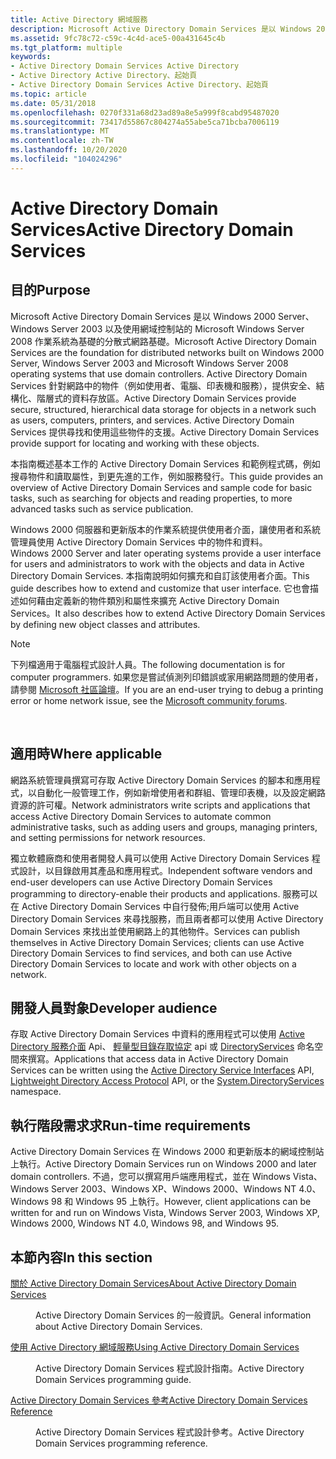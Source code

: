 ```yaml
---
title: Active Directory 網域服務
description: Microsoft Active Directory Domain Services 是以 Windows 2000 Server、Windows Server 2003 以及使用網域控制站的 Microsoft Windows Server 2008 作業系統為基礎的分散式網路基礎。
ms.assetid: 9fc78c72-c59c-4c4d-ace5-00a431645c4b
ms.tgt_platform: multiple
keywords:
- Active Directory Domain Services Active Directory
- Active Directory Active Directory、起始頁
- Active Directory Domain Services Active Directory、起始頁
ms.topic: article
ms.date: 05/31/2018
ms.openlocfilehash: 0270f331a68d23ad89a8e5a999f8cabd95487020
ms.sourcegitcommit: 73417d55867c804274a55abe5ca71bcba7006119
ms.translationtype: MT
ms.contentlocale: zh-TW
ms.lasthandoff: 10/20/2020
ms.locfileid: "104024296"
---
```

# <a name="active-directory-domain-services"></a><span data-ttu-id="6a5fa-106">Active Directory Domain Services</span><span class="sxs-lookup"><span data-stu-id="6a5fa-106">Active Directory Domain Services</span></span>

## <a name="purpose"></a><span data-ttu-id="6a5fa-107">目的</span><span class="sxs-lookup"><span data-stu-id="6a5fa-107">Purpose</span></span>

<span data-ttu-id="6a5fa-108">Microsoft Active Directory Domain Services 是以 Windows 2000 Server、Windows Server 2003 以及使用網域控制站的 Microsoft Windows Server 2008 作業系統為基礎的分散式網路基礎。</span><span class="sxs-lookup"><span data-stu-id="6a5fa-108">Microsoft Active Directory Domain Services are the foundation for distributed networks built on Windows 2000 Server, Windows Server 2003 and Microsoft Windows Server 2008 operating systems that use domain controllers.</span></span> <span data-ttu-id="6a5fa-109">Active Directory Domain Services 針對網路中的物件（例如使用者、電腦、印表機和服務），提供安全、結構化、階層式的資料存放區。</span><span class="sxs-lookup"><span data-stu-id="6a5fa-109">Active Directory Domain Services provide secure, structured, hierarchical data storage for objects in a network such as users, computers, printers, and services.</span></span> <span data-ttu-id="6a5fa-110">Active Directory Domain Services 提供尋找和使用這些物件的支援。</span><span class="sxs-lookup"><span data-stu-id="6a5fa-110">Active Directory Domain Services provide support for locating and working with these objects.</span></span>

<span data-ttu-id="6a5fa-111">本指南概述基本工作的 Active Directory Domain Services 和範例程式碼，例如搜尋物件和讀取屬性，到更先進的工作，例如服務發行。</span><span class="sxs-lookup"><span data-stu-id="6a5fa-111">This guide provides an overview of Active Directory Domain Services and sample code for basic tasks, such as searching for objects and reading properties, to more advanced tasks such as service publication.</span></span>

<span data-ttu-id="6a5fa-112">Windows 2000 伺服器和更新版本的作業系統提供使用者介面，讓使用者和系統管理員使用 Active Directory Domain Services 中的物件和資料。</span><span class="sxs-lookup"><span data-stu-id="6a5fa-112">Windows 2000 Server and later operating systems provide a user interface for users and administrators to work with the objects and data in Active Directory Domain Services.</span></span> <span data-ttu-id="6a5fa-113">本指南說明如何擴充和自訂該使用者介面。</span><span class="sxs-lookup"><span data-stu-id="6a5fa-113">This guide describes how to extend and customize that user interface.</span></span> <span data-ttu-id="6a5fa-114">它也會描述如何藉由定義新的物件類別和屬性來擴充 Active Directory Domain Services。</span><span class="sxs-lookup"><span data-stu-id="6a5fa-114">It also describes how to extend Active Directory Domain Services by defining new object classes and attributes.</span></span>

> [!Note]  
> <span data-ttu-id="6a5fa-115">下列檔適用于電腦程式設計人員。</span><span class="sxs-lookup"><span data-stu-id="6a5fa-115">The following documentation is for computer programmers.</span></span> <span data-ttu-id="6a5fa-116">如果您是嘗試偵測列印錯誤或家用網路問題的使用者，請參閱 [Microsoft 社區論壇](https://answers.microsoft.com)。</span><span class="sxs-lookup"><span data-stu-id="6a5fa-116">If you are an end-user trying to debug a printing error or home network issue, see the [Microsoft community forums](https://answers.microsoft.com).</span></span>

 

## <a name="where-applicable"></a><span data-ttu-id="6a5fa-117">適用時</span><span class="sxs-lookup"><span data-stu-id="6a5fa-117">Where applicable</span></span>

<span data-ttu-id="6a5fa-118">網路系統管理員撰寫可存取 Active Directory Domain Services 的腳本和應用程式，以自動化一般管理工作，例如新增使用者和群組、管理印表機，以及設定網路資源的許可權。</span><span class="sxs-lookup"><span data-stu-id="6a5fa-118">Network administrators write scripts and applications that access Active Directory Domain Services to automate common administrative tasks, such as adding users and groups, managing printers, and setting permissions for network resources.</span></span>

<span data-ttu-id="6a5fa-119">獨立軟體廠商和使用者開發人員可以使用 Active Directory Domain Services 程式設計，以目錄啟用其產品和應用程式。</span><span class="sxs-lookup"><span data-stu-id="6a5fa-119">Independent software vendors and end-user developers can use Active Directory Domain Services programming to directory-enable their products and applications.</span></span> <span data-ttu-id="6a5fa-120">服務可以在 Active Directory Domain Services 中自行發佈;用戶端可以使用 Active Directory Domain Services 來尋找服務，而且兩者都可以使用 Active Directory Domain Services 來找出並使用網路上的其他物件。</span><span class="sxs-lookup"><span data-stu-id="6a5fa-120">Services can publish themselves in Active Directory Domain Services; clients can use Active Directory Domain Services to find services, and both can use Active Directory Domain Services to locate and work with other objects on a network.</span></span>

## <a name="developer-audience"></a><span data-ttu-id="6a5fa-121">開發人員對象</span><span class="sxs-lookup"><span data-stu-id="6a5fa-121">Developer audience</span></span>

<span data-ttu-id="6a5fa-122">存取 Active Directory Domain Services 中資料的應用程式可以使用 [Active Directory 服務介面](../adsi/active-directory-service-interfaces-adsi.md) Api、 [輕量型目錄存取協定](/previous-versions/windows/desktop/ldap/lightweight-directory-access-protocol-ldap-api) api 或 [DirectoryServices](/dotnet/api/system.directoryservices) 命名空間來撰寫。</span><span class="sxs-lookup"><span data-stu-id="6a5fa-122">Applications that access data in Active Directory Domain Services can be written using the [Active Directory Service Interfaces](../adsi/active-directory-service-interfaces-adsi.md) API, [Lightweight Directory Access Protocol](/previous-versions/windows/desktop/ldap/lightweight-directory-access-protocol-ldap-api) API, or the [System.DirectoryServices](/dotnet/api/system.directoryservices) namespace.</span></span>

## <a name="run-time-requirements"></a><span data-ttu-id="6a5fa-123">執行階段需求求</span><span class="sxs-lookup"><span data-stu-id="6a5fa-123">Run-time requirements</span></span>

<span data-ttu-id="6a5fa-124">Active Directory Domain Services 在 Windows 2000 和更新版本的網域控制站上執行。</span><span class="sxs-lookup"><span data-stu-id="6a5fa-124">Active Directory Domain Services run on Windows 2000 and later domain controllers.</span></span> <span data-ttu-id="6a5fa-125">不過，您可以撰寫用戶端應用程式，並在 Windows Vista、Windows Server 2003、Windows XP、Windows 2000、Windows NT 4.0、Windows 98 和 Windows 95 上執行。</span><span class="sxs-lookup"><span data-stu-id="6a5fa-125">However, client applications can be written for and run on Windows Vista, Windows Server 2003, Windows XP, Windows 2000, Windows NT 4.0, Windows 98, and Windows 95.</span></span>

## <a name="in-this-section"></a><span data-ttu-id="6a5fa-126">本節內容</span><span class="sxs-lookup"><span data-stu-id="6a5fa-126">In this section</span></span>

<dl> <dt>

[<span data-ttu-id="6a5fa-127">關於 Active Directory Domain Services</span><span class="sxs-lookup"><span data-stu-id="6a5fa-127">About Active Directory Domain Services</span></span>](about-active-directory-domain-services.md)
</dt> <dd>

<span data-ttu-id="6a5fa-128">Active Directory Domain Services 的一般資訊。</span><span class="sxs-lookup"><span data-stu-id="6a5fa-128">General information about Active Directory Domain Services.</span></span>

</dd> <dt>

[<span data-ttu-id="6a5fa-129">使用 Active Directory 網域服務</span><span class="sxs-lookup"><span data-stu-id="6a5fa-129">Using Active Directory Domain Services</span></span>](using-active-directory-domain-services.md)
</dt> <dd>

<span data-ttu-id="6a5fa-130">Active Directory Domain Services 程式設計指南。</span><span class="sxs-lookup"><span data-stu-id="6a5fa-130">Active Directory Domain Services programming guide.</span></span>

</dd> <dt>

[<span data-ttu-id="6a5fa-131">Active Directory Domain Services 參考</span><span class="sxs-lookup"><span data-stu-id="6a5fa-131">Active Directory Domain Services Reference</span></span>](active-directory-domain-services-reference.md)
</dt> <dd>

<span data-ttu-id="6a5fa-132">Active Directory Domain Services 程式設計參考。</span><span class="sxs-lookup"><span data-stu-id="6a5fa-132">Active Directory Domain Services programming reference.</span></span>

</dd> </dl>

 

 